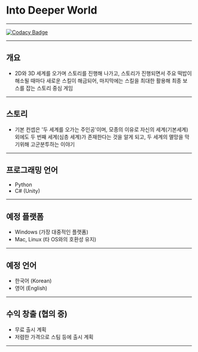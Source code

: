 # Into Deeper World

---

[![Codacy Badge](https://app.codacy.com/project/badge/Grade/3e4c6e8ea3d4469b816942602cd14e99)](https://www.codacy.com/gh/Team-IF/into-deeper-world)

---

## 개요
  - 2D와 3D 세계를 오가며 스토리를 진행해 나가고, 스토리가 진행되면서 주요 떡밥이 해소될 때마다 새로운 스킬이 해금되어, 마지막에는 스킬을 최대한 활용해 최종 보스를 잡는 스토리 중심 게임

---

## 스토리
  - 기본 컨셉은 '두 세계를 오가는 주인공'이며, 모종의 이유로 자신의 세계(기본세계) 외에도 두 번째 세계(심층 세계)가 존재한다는 것을 알게 되고, 두 세계의 멸망을 막기위해 고군분투하는 이야기

---

## 프로그래밍 언어
  - Python
  - C# (Unity)

---

## 예정 플랫폼
  - Windows (가장 대중적인 플랫폼)
  - Mac, Linux (타 OS와의 호환성 유지)

---

## 예정 언어
  - 한국어 (Korean)
  - 영어 (English)

---

## 수익 창출 (협의 중)
  - 무료 출시 계획
  - 저렴한 가격으로 스팀 등에 출시 계획

---
